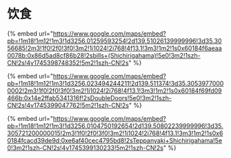 # 饮食

{% embed url="https://www.google.com/maps/embed?pb=!1m18!1m12!1m3!1d3256.01259593254!2d139.51026139999996!3d35.3056685!2m3!1f0!2f0!3f0!3m2!1i1024!2i768!4f13.1!3m3!1m2!1s0x60184f6aeaa0078b:0x86d5ad8cf86b28!2sbills+(Shichirigahama)!5e0!3m2!1szh-CN!2s!4v1745398748352!5m2!1szh-CN!2s" %}



{% embed url="https://www.google.com/maps/embed?pb=!1m18!1m12!1m3!1d3256.023494244211!2d139.511374!3d35.30539770000002!2m3!1f0!2f0!3f0!3m2!1i1024!2i768!4f13.1!3m3!1m2!1s0x60184f69fd09466b:0x14e2ffab5341316f!2sDoubleDoors!5e0!3m2!1szh-CN!2s!4v1745399047762!5m2!1szh-CN!2s" %}

{% embed url="https://www.google.com/maps/embed?pb=!1m18!1m12!1m3!1d3256.0104750192654!2d139.50802239999996!3d35.305721200000015!2m3!1f0!2f0!3f0!3m2!1i1024!2i768!4f13.1!3m3!1m2!1s0x60184fcacd39de9d:0xe6af40cec4795bd8!2sTeppanyaki+Shichirigahama!5e0!3m2!1szh-CN!2s!4v1745399130233!5m2!1szh-CN!2s" %}

